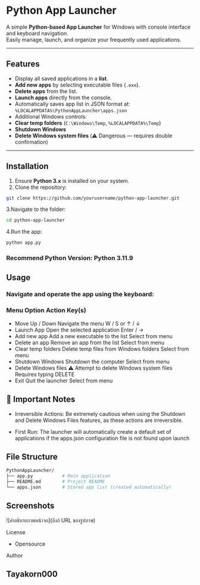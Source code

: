 # Python App Launcher

A simple **Python-based App Launcher** for Windows with console interface and keyboard navigation.  
Easily manage, launch, and organize your frequently used applications.

---

## Features

- Display all saved applications in a **list**.
- **Add new apps** by selecting executable files (`.exe`).
- **Delete apps** from the list.
- **Launch apps** directly from the console.
- Automatically saves app list in JSON format at:
```%LOCALAPPDATA%\PythonAppLauncher\apps.json```
- Additional Windows controls:
- **Clear temp folders** (`C:\Windows\Temp`, `%LOCALAPPDATA%\Temp`)
- **Shutdown Windows**
- **Delete Windows system files** (⚠️ Dangerous — requires double confirmation)

---

## Installation

1. Ensure **Python 3.x** is installed on your system.
2. Clone the repository:
 ```bash
 git clone https://github.com/yourusername/python-app-launcher.git
```
3.Navigate to the folder:

```bash
cd python-app-launcher
```
4.Run the app:

```bash
python app.py
```
### Recommend Python Version: Python 3.11.9
## Usage

### Navigate and operate the app using the keyboard:

### Menu Option	Action Key(s)
- Move Up / Down	Navigate the menu	W / S or ↑ / ↓
- Launch App	Open the selected application	Enter / →
- Add new app	Add a new executable to the list	Select from menu
- Delete an app	Remove an app from the list	Select from menu
- Clear temp folders	Delete temp files from Windows folders	Select from menu
- Shutdown Windows	Shutdown the computer	Select from menu
- Delete Windows files ⚠️	Attempt to delete Windows system files	Requires typing DELETE
- Exit	Quit the launcher	Select from menu

## 🚨 Important Notes
- Irreversible Actions: Be extremely cautious when using the Shutdown and Delete Windows Files features, as these actions are irreversible.

- First Run: The launcher will automatically create a default set of applications if the apps.json configuration file is not found upon launch

## File Structure
```bash
PythonAppLauncher/
├── app.py           # Main application
├── README.md        # Project README
└── apps.json        # Stored app list (created automatically)
```
## Screenshots
![คำอธิบายภาพหน้าจอ](ลิงก์ URL ของรูปภาพ)

License
- Opensource

Author
## Tayakorn000
